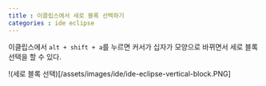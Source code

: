 ```yaml
---
title : 이클립스에서 새로 블록 선택하기
categories : ide eclipse
---
```


이클립스에서 `alt + shift + a`를 누르면 커서가 십자가 모양으로 바뀌면서 세로 블록 선택을 할 수 있다.

!(세로 블록 선택)[/assets/images/ide/ide-eclipse-vertical-block.PNG]
